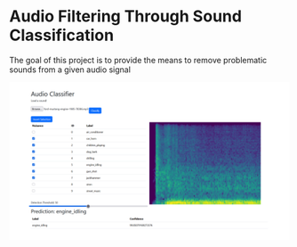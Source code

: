 # Audio Filtering Through Sound Classification

The goal of this project is to provide the means to remove problematic sounds from a given audio signal


![img](Screenshot.png)